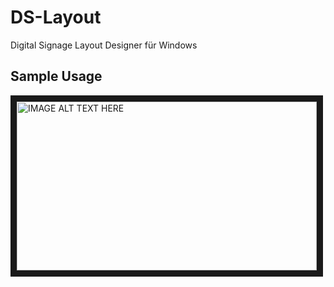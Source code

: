 # DS-Layout
Digital Signage Layout Designer für Windows

## Sample Usage
<a href="https://www.youtube.com/watch?feature=player_embedded&v=o-6C42-I0SQ" target="_blank"><img src="https://img.youtube.com/vi/o-6C42-I0SQ/0.jpg" alt="IMAGE ALT TEXT HERE" width="480" height="270" border="10" /></a>
